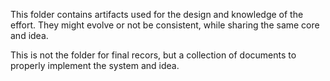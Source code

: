 This folder contains artifacts used for the design and knowledge of the effort. They might evolve or not be consistent, while sharing the same core and idea.

This is not the folder for final recors, but a collection of documents to properly implement the system and idea.